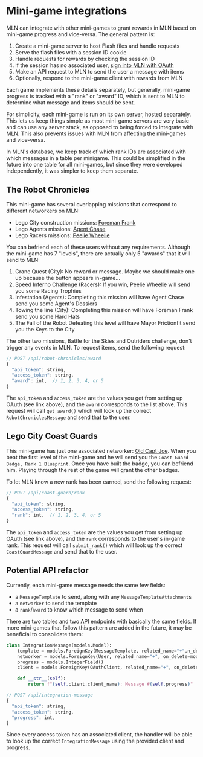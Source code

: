 # Mini-game integrations

MLN can integrate with other mini-games to grant rewards in MLN based on mini-game progress and vice-versa. The general pattern is:

1. Create a mini-game server to host Flash files and handle requests
1. Serve the flash files with a session ID cookie
1. Handle requests for rewards by checking the session ID
1. If the session has no associated user, [sign into MLN with OAuth](./oauth.md)
1. Make an API request to MLN to send the user a message with items
1. Optionally, respond to the mini-game client with rewards from MLN

Each game implements these details separately, but generally, mini-game progress is tracked with a "rank" or "award" ID, which is sent to MLN to determine what message and items should be sent.

For simplicity, each mini-game is run on its own server, hosted separately. This lets us keep things simple as most mini-game servers are very basic and can use any server stack, as opposed to being forced to integrate with MLN. This also prevents issues with MLN from affecting the mini-games and vice-versa.

In MLN's database, we keep track of which rank IDs are associated with which messages in a table per minigame. This could be simplified in the future into one table for all mini-games, but since they were developed independently, it was simpler to keep them separate.

## The Robot Chronicles

 This mini-game has several overlapping missions that correspond to different networkers on MLN:

- Lego City construction missions: [Foreman Frank](https://mylegonetwork.fandom.com/wiki/Foreman_Frank)
- Lego Agents missions: [Agent Chase](https://mylegonetwork.fandom.com/wiki/Agent_Chase)
- Lego Racers missions: [Peelie Wheelie](https://mylegonetwork.fandom.com/wiki/Peelie_Wheelie)

You can befriend each of these users without any requirements. Although the mini-game has 7 "levels", there are actually only 5 "awards" that it will send to MLN:

1. Crane Quest (City): No reward or message. Maybe we should make one up because the button appears in-game...
2. Speed Inferno Challenge (Racers): If you win, Peelie Wheelie will send you some Racing Trophies
3. Infestation (Agents): Completing this mission will have Agent Chase send you some Agent's Dossiers
4. Towing the line (City): Completing this mission will have Foreman Frank send you some Hard Hats
5. The Fall of the Robot Defeating this level will have Mayor Frictionfit send you the Keys to the City

The other two missions, Battle for the Skies and Outriders challenge, don't trigger any events in MLN. To request items, send the following request:

```js
// POST /api/robot-chronicles/award
{
  "api_token": string,
  "access_token": string,
  "award": int,  // 1, 2, 3, 4, or 5
}
```

The `api_token` and `access_token` are the values you get from setting up OAuth (see link above), and the `award` corresponds to the list above. This request will call `get_award()` which will look up the correct `RobotChroniclesMessage` and send that to the user.

## Lego City Coast Guards

This mini-game has just one associated networker: [Old Capt Joe](https://mylegonetwork.fandom.com/wiki/Old_Capt_Joe). When you beat the first level of the mini-game and he will send you the `Coast Guard Badge, Rank 1 Blueprint`. Once you have built the badge, you can befriend him. Playing through the rest of the game will grant the other badges.

To let MLN know a new rank has been earned, send the following request:

```js
// POST /api/coast-guard/rank
{
  "api_token": string,
  "access_token": string,
  "rank": int,  // 1, 2, 3, 4, or 5
}
```

The `api_token` and `access_token` are the values you get from setting up OAuth (see link above), and the `rank` corresponds to the user's in-game rank. This request will call `submit_rank()` which will look up the correct `CoastGuardMessage` and send that to the user.

## Potential API refactor

Currently, each mini-game message needs the same few fields:

- a `MessageTemplate` to send, along with any `MessageTemplateAttachment`s
- a `networker` to send the template
- a `rank`/`award` to know which message to send when

There are two tables and two API endpoints with basically the same fields. If more mini-games that follow this pattern are added in the future, it may be beneficial to consolidate them:

```python
class IntegrationMessage(models.Model):
	template = models.ForeignKey(MessageTemplate, related_name="+",n_delete=models.CASCADE)
	networker = models.ForeignKey(User, related_name="+", on_delete=models.CASCADE, limit_choices_to={"profile__is_networker": True})
	progress = models.IntegerField()
	client = models.ForeignKey(OAuthClient, related_name="+", on_delete=models.CASCADE)

	def __str__(self):
		return f"{self.client.client_name}: Message #{self.progress}"
```

```js
// POST /api/integration-message
{
  "api_token": string,
  "access_token": string,
  "progress": int,
}
```

Since every access token has an associated client, the handler will be able to look up the correct `IntegrationMessage` using the provided client and progress.

